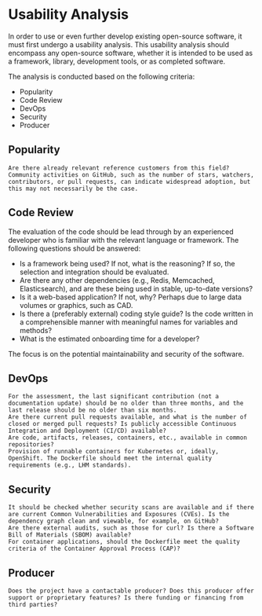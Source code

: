 # Usability Analysis

In order to use or even further develop existing open-source software, it must first undergo a usability analysis. This usability analysis should encompass any open-source software, whether it is intended to be used as a framework, library, development tools, or as completed software.

The analysis is conducted based on the following criteria:

* Popularity
* Code Review
* DevOps
* Security
* Producer

## Popularity

    Are there already relevant reference customers from this field? Community activities on GitHub, such as the number of stars, watchers, contributors, or pull requests, can indicate widespread adoption, but this may not necessarily be the case.

## Code Review

The evaluation of the code should be lead through by an experienced developer who is familiar with the relevant language or framework. 
The following questions should be answered:

* Is a framework being used? If not, what is the reasoning? If so, the selection and integration should be evaluated.
* Are there any other dependencies (e.g., Redis, Memcached, Elasticsearch), and are these being used in stable, up-to-date versions?
* Is it a web-based application? If not, why? Perhaps due to large data volumes or graphics, such as CAD.
* Is there a (preferably external) coding style guide? Is the code written in a comprehensible manner with meaningful names for variables and methods? 
* What is the estimated onboarding time for a developer?

The focus is on the potential maintainability and security of the software.

## DevOps

    For the assessment, the last significant contribution (not a documentation update) should be no older than three months, and the last release should be no older than six months.
    Are there current pull requests available, and what is the number of closed or merged pull requests? Is publicly accessible Continuous Integration and Deployment (CI/CD) available?
    Are code, artifacts, releases, containers, etc., available in common repositories?
    Provision of runnable containers for Kubernetes or, ideally, OpenShift. The Dockerfile should meet the internal quality requirements (e.g., LHM standards).

## Security

    It should be checked whether security scans are available and if there are current Common Vulnerabilities and Exposures (CVEs). Is the dependency graph clean and viewable, for example, on GitHub?
    Are there external audits, such as those for curl? Is there a Software Bill of Materials (SBOM) available?
    For container applications, should the Dockerfile meet the quality criteria of the Container Approval Process (CAP)?

## Producer

    Does the project have a contactable producer? Does this producer offer support or proprietary features? Is there funding or financing from third parties?